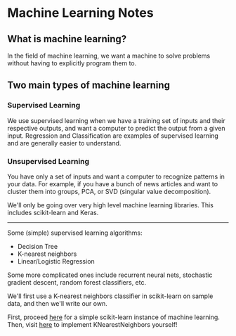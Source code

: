 # Machine Learning Notes

## What is machine learning?  
In the field of machine learning, we want a machine to solve problems without having to explicitly program them to.

## Two main types of machine learning
### Supervised Learning

We use supervised learning when we have a training set of inputs and their respective outputs, and want a computer to predict the output from a given input. Regression and Classification are examples of supervised learning and are generally easier to understand.

### Unsupervised Learning

You have only a set of inputs and want a computer to recognize patterns in your data. For example, if you have a bunch of news articles and want to cluster them into groups, PCA, or SVD (singular value decomposition).

We'll only be going over very high level machine learning libraries. This includes scikit-learn and Keras.

---

Some (simple) supervised learning algorithms:
* Decision Tree
* K-nearest neighbors
* Linear/Logistic Regression

Some more complicated ones include recurrent neural nets, stochastic gradient descent, random forest classifiers, etc.

We'll first use a K-nearest neighbors classifier in scikit-learn on sample data, and then we'll write our own.

First, proceed [here](https://kevin-fang.github.io/ml-tutorials/KNearestNeighbors/) for a simple scikit-learn instance of machine learning. Then, visit [here](https://kevin-fang.github.io/ml-tutorials/ScrappyKNN/) to implement KNearestNeighbors yourself!
